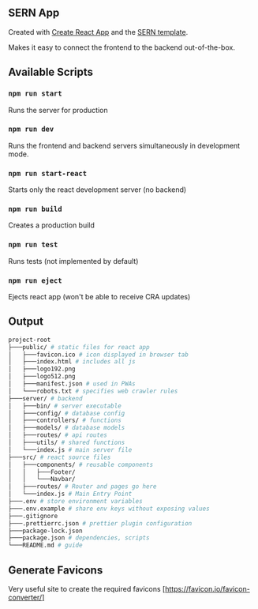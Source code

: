 ## SERN App
Created with [Create React App](https://github.com/facebook/create-react-app) and the [SERN template](https://github.com/julian-hecker/cra-template-sern).

Makes it easy to connect the frontend to the backend out-of-the-box.

## Available Scripts

### `npm run start`
Runs the server for production

### `npm run dev`
Runs the frontend and backend servers simultaneously in development mode.

### `npm run start-react`
Starts only the react development server (no backend)

### `npm run build`
Creates a production build

### `npm run test`
Runs tests (not implemented by default)

### `npm run eject`
Ejects react app (won't be able to receive CRA updates)


## Output

```bash
project-root
├───public/ # static files for react app
│   ├───favicon.ico # icon displayed in browser tab
│   ├───index.html # includes all js
│   ├───logo192.png 
│   ├───logo512.png
│   ├───manifest.json # used in PWAs
│   └───robots.txt # specifies web crawler rules
├───server/ # backend
│   ├───bin/ # server executable
│   ├───config/ # database config
│   ├───controllers/ # functions 
│   ├───models/ # database models
│   ├───routes/ # api routes
│   ├───utils/ # shared functions
│   └───index.js # main server file
├───src/ # react source files
│   ├───components/ # reusable components
│   │   ├───Footer/ 
│   │   └───Navbar/
│   ├───routes/ # Router and pages go here
│   └───index.js # Main Entry Point
├───.env # store environment variables
├───.env.example # share env keys without exposing values
├───.gitignore
├───.prettierrc.json # prettier plugin configuration
├───package-lock.json
├───package.json # dependencies, scripts
└───README.md # guide
```


## Generate Favicons
Very useful site to create the required favicons [https://favicon.io/favicon-converter/]
